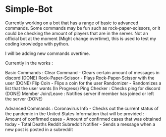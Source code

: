 # Simple-Bot
Currently working on a bot that has a range of basic to advanced commands. Some commands may be fun such as rock-paper-scissors, or it could be checking the amount of players that are in the server. Not an official bot at the moment (Might change overtime), this is used to test my coding knowledge with python.

I will be adding new commands overtime.

Currently in the works :

Basic Commands :
    Clear Command - Clears certain amount of messages in discord (DONE)
    Rock-Paper-Scissor - Plays Rock-Paper-Scissor with the user (DONE)
    Flip Coin - Flips a coin for the user
    Randomizer - Randomizes a list that the user wants (In Progress)
    Ping Checker : Checks ping for discord (DONE)
    Member Join/Leave : Notifies server if member has joined or left the server (DONE)


Advanced Commands : 
    Coronavirus Info - Checks out the current status of the pandemic in the United States
        Information that will be provided :
            - Amount of confirmed cases
            - Amount of confirmed cases that was obtained today
            - Total Deaths
    Reddit Subreddit Notifier - Sends a message when a new post is posted in a subreddit
